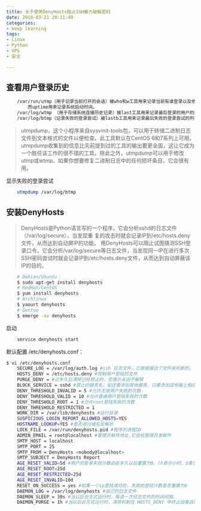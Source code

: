 ```yaml
---
title: 关于使用DenyHosts阻止SSH暴力破解密码
date: 2018-03-21 20:11:49
categories:
- keep learning
tags:
- Linux
- Python
- VPS
- 安全

---
```


## 查看用户登录历史
```bash
    /var/run/utmp（用于记录当前打开的会话）被who和w工具用来记录当前有谁登录以及他们正在做什么，
		而uptime用来记录系统启动时间。
    /var/log/wtmp （用于存储系统连接历史记录）被last工具用来记录最后登录的用户的列表。
    /var/log/btmp（记录失败的登录尝试）被lastb工具用来记录最后失败的登录尝试的列表。
```
    
> utmpdump，这个小程序来自sysvinit-tools包，可以用于转储二进制日志文件到文本格式的文件以便检查。此工具默认在CentOS 6和7系列上可用。utmpdump收集到的信息比先前提到过的工具的输出要更全面，这让它成为一个胜任该工作的很不错的工具。除此之外，utmpdump可以用于修改utmp或wtmp。如果你想要修复二进制日志中的任何损坏条目，它会很有用。


 显示失败的登录尝试
```bash
    utmpdump /var/log/btmp
```

## 安装DenyHosts
>DenyHosts是Python语言写的一个程序，它会分析sshd的日志文件（/var/log/secure），当发现重 复的攻击时就会记录IP到/etc/hosts.deny文件，从而达到自动屏IP的功能。
>用DenyHosts可以阻止试图猜测SSH登录口令，它会分析/var/log/secure等日志文件，当发现同一IP在进行多次SSH密码尝试时就会记录IP到/etc/hosts.deny文件，从而达到自动屏蔽该IP的目的。

```bash
	# Debian/Ubuntu： 
	$ sudo apt-get install denyhosts 
	# RedHat/CentOS 
	$ yum install denyhosts 
	# Archlinux 
	$ yaourt denyhosts 
	# Gentoo 
	$ emerge -av denyhosts 
```

<!--more-->
启动

```bash
	service denyhosts start
```
默认配置 /etc/denyhosts.conf：

```bash
$ vi /etc/denyhosts.conf 
	SECURE_LOG = /var/log/auth.log #ssh 日志文件，它是根据这个文件来判断的。 
	HOSTS_DENY = /etc/hosts.deny #控制用户登陆的文件 
	PURGE_DENY = #过多久后清除已经禁止的，空表示永远不解禁 
	BLOCK_SERVICE = sshd #禁止的服务名，如还要添加其他服务，只需添加逗号跟上相应的服务即可 
	DENY_THRESHOLD_INVALID = 5 #允许无效用户失败的次数 
	DENY_THRESHOLD_VALID = 10 #允许普通用户登陆失败的次数 
	DENY_THRESHOLD_ROOT = 1 #允许root登陆失败的次数 
	DENY_THRESHOLD_RESTRICTED = 1 
	WORK_DIR = /var/lib/denyhosts #运行目录 
	SUSPICIOUS_LOGIN_REPORT_ALLOWED_HOSTS=YES 
	HOSTNAME_LOOKUP=YES #是否进行域名反解析 
	LOCK_FILE = /var/run/denyhosts.pid #程序的进程ID 
	ADMIN_EMAIL = root@localhost #管理员邮件地址,它会给管理员发邮件 
	SMTP_HOST = localhost 
	SMTP_PORT = 25 
	SMTP_FROM = DenyHosts <nobody@localhost> 
	SMTP_SUBJECT = DenyHosts Report 
	AGE_RESET_VALID=5d #用户的登录失败计数会在多久以后重置为0，(h表示小时，d表示天，m表示月，w表示周，y表示年) 
	AGE_RESET_ROOT=25d 
	AGE_RESET_RESTRICTED=25d 
	AGE_RESET_INVALID=10d 
	RESET_ON_SUCCESS = yes #如果一个ip登陆成功后，失败的登陆计数是否重置为0 
	DAEMON_LOG = /var/log/denyhosts #自己的日志文件 
	DAEMON_SLEEP = 30s #当以后台方式运行时，每读一次日志文件的时间间隔。 
	DAEMON_PURGE = 1h #当以后台方式运行时，清除机制在 HOSTS_DENY 中终止旧条目的时间间隔,这个会影响PURGE_DENY的间隔。 
```
